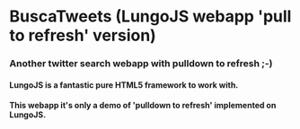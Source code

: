 # BuscaTweets (LungoJS webapp 'pull to refresh' version)
### Another twitter search webapp with pulldown to refresh ;-)
#### LungoJS is a fantastic pure HTML5 framework to work with. 
#### This webapp it's only a demo of 'pulldown to refresh' implemented on LungoJS. 


